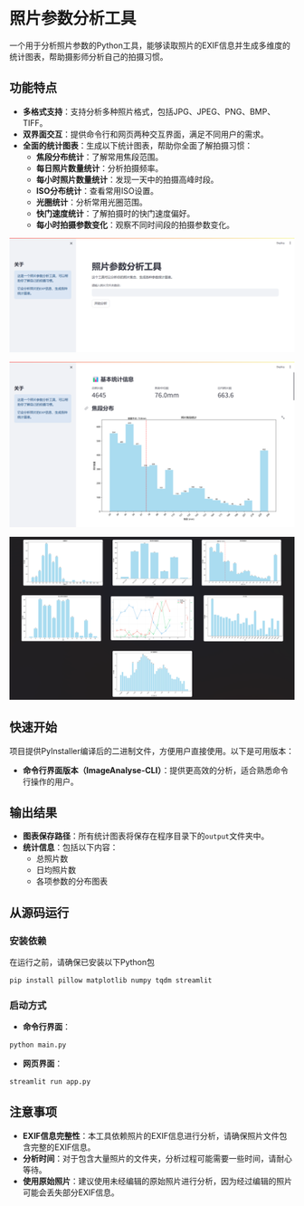 # 照片参数分析工具

一个用于分析照片参数的Python工具，能够读取照片的EXIF信息并生成多维度的统计图表，帮助摄影师分析自己的拍摄习惯。

## 功能特点

- **多格式支持**：支持分析多种照片格式，包括JPG、JPEG、PNG、BMP、TIFF。
- **双界面交互**：提供命令行和网页两种交互界面，满足不同用户的需求。
- **全面的统计图表**：生成以下统计图表，帮助你全面了解拍摄习惯：
  - **焦段分布统计**：了解常用焦段范围。
  - **每日照片数量统计**：分析拍摄频率。
  - **每小时照片数量统计**：发现一天中的拍摄高峰时段。
  - **ISO分布统计**：查看常用ISO设置。
  - **光圈统计**：分析常用光圈范围。
  - **快门速度统计**：了解拍摄时的快门速度偏好。
  - **每小时拍摄参数变化**：观察不同时间段的拍摄参数变化。

![WebGUI-1](README.picture/1.png)

![WebGUI-2](README.picture/2.png)

![Pic3](README.picture/3.png)

## 快速开始

项目提供PyInstaller编译后的二进制文件，方便用户直接使用。以下是可用版本：

- **命令行界面版本（ImageAnalyse-CLI）**：提供更高效的分析，适合熟悉命令行操作的用户。

## 输出结果

- **图表保存路径**：所有统计图表将保存在程序目录下的`output`文件夹中。
- **统计信息**：包括以下内容：
  - 总照片数
  - 日均照片数
  - 各项参数的分布图表

## 从源码运行

### 安装依赖

在运行之前，请确保已安装以下Python包

```bash
pip install pillow matplotlib numpy tqdm streamlit
```

### 启动方式

- **命令行界面**：

```bash
python main.py
```

- **网页界面**：

```bash
streamlit run app.py
```

## 注意事项

- **EXIF信息完整性**：本工具依赖照片的EXIF信息进行分析，请确保照片文件包含完整的EXIF信息。
- **分析时间**：对于包含大量照片的文件夹，分析过程可能需要一些时间，请耐心等待。
- **使用原始照片**：建议使用未经编辑的原始照片进行分析，因为经过编辑的照片可能会丢失部分EXIF信息。